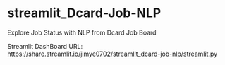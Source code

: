 # streamlit_Dcard-Job-NLP
Explore Job Status with NLP from Dcard Job Board

Streamlit DashBoard
URL: https://share.streamlit.io/jimye0702/streamlit_dcard-job-nlp/streamlit.py
